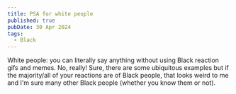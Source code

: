 ```yaml
---
title: PSA for white people
published: true
pubDate: 30 Apr 2024
tags:
  - Black
---
```


White people: you can literally say anything without using Black reaction gifs and memes. No, really! Sure, there are some ubiquitous examples but if the majority/all of your reactions are of Black people, that looks weird to me and I'm sure many other Black people (whether you know them or not).